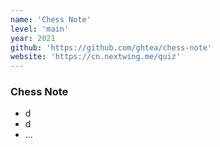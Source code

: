 ```yaml
---
name: 'Chess Note'
level: 'main'
year: 2021
github: 'https://github.com/ghtea/chess-note'
website: 'https://cn.nextwing.me/quiz'
---
```


### Chess Note

- d
- d
- ...